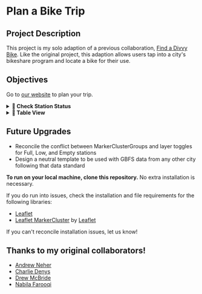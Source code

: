 # Plan a Bike Trip

## Project Description
This project is my solo adaption of a previous collaboration, [Find a Divvy Bike](https://ruthhinkle.github.io/project-2/index.html). Like the original project, this adaption allows users tap into a city's bikeshare program and locate a bike for their use. 

## Objectives
Go to [our website](https://ruthhinkle.github.io/project-2/index.html) to plan your trip.

<details> <summary markdown="span"><strong> 📍 Check Station Status</strong></summary>
  To find a bike, check nearby stations and look at their status to see if there are bikes available. Light-blue pins indicate  stations full of bikes, dark-blue pins indicate stations with less than 5 bikes, and red pins indicate empty stations. When you're done with your ride, red stations are great place to drop off your bike.
</details>

<details> <summary markdown="span"><strong>🔎 Table View</strong></summary>
    Navigate to the (table tab)[https://ruthhinkle.github.io/project-2/table] for a different view! You can search a street name to locate all of the stations on that street."
</details>


## Future Upgrades
* Reconcile the conflict between MarkerClusterGroups and layer toggles for Full, Low, and Empty stations
* Design a neutral template to be used with GBFS data from any other city following that data standard

<strong>To run on your local machine, clone this repository.</strong> No extra installation is necessary.

If you do run into issues, check the installation and file requirements for the following libraries: 
* [Leaflet](https://leafletjs.com/)
* [Leaflet MarkerCluster](https://github.com/Leaflet/Leaflet.markercluster) by [Leaflet](https://github.com/Leaflet)

If you can't reconcile installation issues, let us know!  

## Thanks to my original collaborators!
* [Andrew Neher](https://github.com/andrewneher)
* [Charlie Denys](https://github.com/CMDenys)
* [Drew McBride](https://github.com/drewmcbride)
* [Nabila Farooqi](https://github.com/nfarooqi92)

